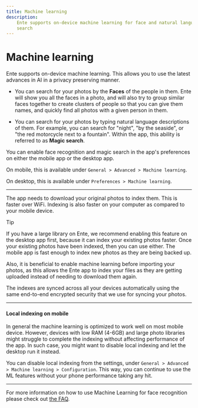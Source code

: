 ```yaml
---
title: Machine learning
description:
    Ente supports on-device machine learning for face and natural language
    search
---
```


# Machine learning

Ente supports on-device machine learning. This allows you to use the latest
advances in AI in a privacy preserving manner.

- You can search for your photos by the **Faces** of the people in them. Ente
  will show you all the faces in a photo, and will also try to group similar
  faces together to create clusters of people so that you can give them names,
  and quickly find all photos with a given person in them.

- You can search for your photos by typing natural language descriptions of
  them. For example, you can search for "night", "by the seaside", or "the red
  motorcycle next to a fountain". Within the app, this ability is referred to as
  **Magic search**.

You can enable face recognition and magic search in the app's preferences on
either the mobile app or the desktop app.

On mobile, this is available under `General > Advanced > Machine learning`.

On desktop, this is available under `Preferences > Machine learning`.

---

The app needs to download your original photos to index them. This is faster
over WiFi. Indexing is also faster on your computer as compared to your mobile
device.

> [!TIP]
>
> If you have a large library on Ente, we recommend enabling this feature on the
> desktop app first, because it can index your existing photos faster. Once your
> existing photos have been indexed, then you can use either. The mobile app is
> fast enough to index new photos as they are being backed up.
>
> Also, it is beneficial to enable machine learning before importing your
> photos, as this allows the Ente app to index your files as they are getting
> uploaded instead of needing to download them again.

The indexes are synced across all your devices automatically using the same
end-to-end encrypted security that we use for syncing your photos.

---

#### Local indexing on mobile

In general the machine learning is optimized to work well on most mobile device.
However, devices with low RAM (4-6GB) and large photo libraries might struggle
to complete the indexing without affecting performance of the app. In such case,
you might want to disable local indexing and let the desktop run it instead.

You can disable local indexing from the settings, under
`General > Advanced > Machine learning > Configuration`. This way, you can
continue to use the ML features without your phone performance taking any hit.

---

For more information on how to use Machine Learning for face recognition please
check out [the FAQ](../faq/face-recognition).
